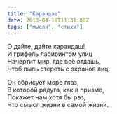 ```yaml
---
title: "Карандаш"
date: 2013-04-18T11:31:00Z
tags: ["мысли", "стихи"]
---
```


О дайте, дайте карандаш!  
И грифель лабиринтом улиц  
Начертит мир, где всё отдашь,  
Чтоб пыль стереть с экранов лиц.

Он обрисует море глаз,  
В которой радуга, как в призме,  
Покажет нам хотя бы раз,  
Что смысл жизни в самой жизни.  
